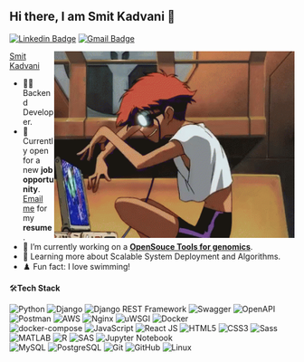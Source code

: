 
## Hi there, I am Smit Kadvani 👋
[![Linkedin Badge](https://img.shields.io/badge/-Smit_Kadvani-blue?style=flat-square&logo=Linkedin&logoColor=white&link=https://www.linkedin.com/in/smit-kadvani/)](https://www.linkedin.com/in/smit-kadvani/)
[![Gmail Badge](https://img.shields.io/badge/-smit.kadvani@gmail.com-c14438?style=flat-square&logo=Gmail&logoColor=white&link=mailto:smit.kadvani@gmail.com)](mailto:smit.kadvani@gmail.com) 

<img align="right" src="https://github.com/smitkadvani/smitkadvani/blob/master/computer-nerd.gif" alt="Coder GIF" width="425" height="330">
<div class="badge-base LI-profile-badge" data-locale="en_US" data-size="large" data-theme="dark" data-type="HORIZONTAL" data-vanity="smit-kadvani" data-version="v1"><a class="badge-base__link LI-simple-link" href="https://www.linkedin.com/in/smit-kadvani?trk=profile-badge">Smit Kadvani</a></div>
<script src="https://platform.linkedin.com/badges/js/profile.js" async defer type="text/javascript"></script>              

- 👩‍💻 Backend Developer.
- 💼 Currently open for a new **job opportunity**. [Email me](mailto:smit.kadvani@gmail.com) for my **resume**.
- 🔭 I’m currently working on a [**OpenSouce Tools for genomics**](https://github.com/higlass/higlass-python).
- 🌱 Learning more about Scalable System Deployment and Algorithms.
- ♟️ Fun fact: I love swimming!
    
🛠**Tech Stack**

![Python](https://img.shields.io/badge/-Python-000000?style=flat&logo=python)
![Django](https://img.shields.io/badge/-Django-000000?style=flat&logo=Django)
![Django REST Framework](https://img.shields.io/badge/-Django%20REST%20Framework-092E20?style=flat&logo=django)
![Swagger](https://img.shields.io/badge/-Swagger-000000?style=flat&logo=swagger)
![OpenAPI](https://img.shields.io/badge/-OpenAPI-000000?style=flat&logo=openapi)
![Postman](https://img.shields.io/badge/-Postman-000000?style=flat&logo=postman)
![AWS](https://img.shields.io/badge/AWS-000000?style=flat-square&logo=amazon-aws)
![Nginx](https://img.shields.io/badge/-Nginx-000000?style=flat&logo=nginx&logoColor=FCC624)
![uWSGI](https://img.shields.io/badge/-uWSGI-000000?style=flat&logo=uwsgi&logoColor=FCC624)
![Docker](https://img.shields.io/badge/-Docker-000000?style=flat&logo=docker&logoColor=FCC624)
<br>
![docker-compose](https://img.shields.io/badge/-docker_compose-000000?style=flat&logo=docker-compose&logoColor=FCC624)
![JavaScript](https://img.shields.io/badge/-JavaScript-000000?style=flat&logo=javascript)  ![React JS](https://img.shields.io/badge/-React%20JS-000000?style=flat&logo=react)  ![HTML5](https://img.shields.io/badge/-HTML5-000000?style=flat&logo=HTML5)
![CSS3](https://img.shields.io/badge/-CSS3-000000?style=flat&logo=CSS3)
![Sass](https://img.shields.io/badge/-Sass-000000?style=flat&logo=sass)
![MATLAB](https://img.shields.io/badge/-MATLAB-000000?style=flat&logo=matlab)
![R](https://img.shields.io/badge/-R-000000?style=flat&logo=r)
![SAS](https://img.shields.io/badge/-SAS-000000?style=flat&logo=SAS)
![Jupyter Notebook](https://img.shields.io/badge/-Jupyter%20Notebook-000000?style=flat&logo=jupyter)
<br>
![MySQL](https://img.shields.io/badge/-MySQL-000000?style=flat&logo=MySQL)
![PostgreSQL](https://img.shields.io/badge/-PostgreSQL-336791?style=flat&logo=PostgreSQL)  ![Git](https://img.shields.io/badge/-Git-000000?style=flat&logo=git&logoColor=F05032)
![GitHub](https://img.shields.io/badge/-GitHub-000000?style=flat&logo=github&logoColor=FFFFFF)
![Linux](https://img.shields.io/badge/-Linux-000000?style=flat&logo=linux&logoColor=FCC624)
